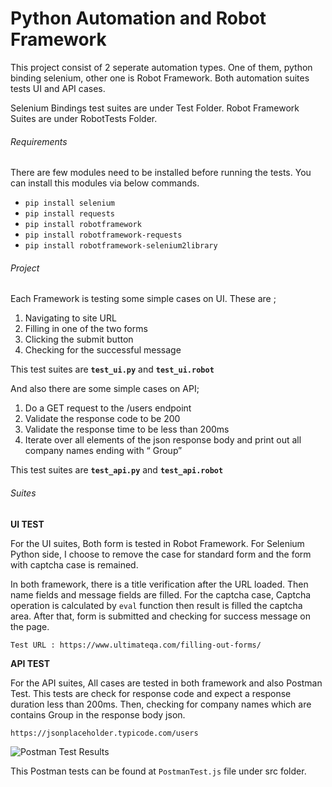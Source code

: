# Python Automation and Robot Framework

This project consist of 2 seperate automation types. One of them, python binding selenium,
other one is Robot Framework. Both automation suites tests UI and API cases.

Selenium Bindings test suites are under Test Folder. Robot Framework
Suites are under RobotTests Folder.

###### Requirements 

There are few modules need to be installed before running the tests.
You can install this modules via below commands.

* `pip install selenium`
* `pip install requests`
* `pip install robotframework`
* `pip install robotframework-requests`
* `pip install robotframework-selenium2library`


###### Project 

Each Framework is testing some simple cases on UI. These are ;

1. Navigating to site URL
2. Filling in one of the two forms
3. Clicking the submit button
4. Checking for the successful message

This test suites are **`test_ui.py`** and **`test_ui.robot`**

And also there are some simple cases on API;

1. Do a GET request to the /users endpoint
2. Validate the response code to be 200
3. Validate the response time to be less than 200ms
4. Iterate over all elements of the json response body
and print out all company names ending with “ Group”

This test suites are **`test_api.py`** and **`test_api.robot`**


###### Suites

**UI TEST**

For the UI suites, Both form is tested in Robot Framework. For Selenium Python side, I choose to
remove the case for standard form and the form with captcha case is remained. 

In both framework, there is a title verification after the URL loaded. Then name fields and 
message fields are filled. For the captcha case, Captcha operation is calculated by `eval`
function then result is filled the captcha area. After that, form is submitted and checking 
for success message on the page.

`Test URL : https://www.ultimateqa.com/filling-out-forms/`

**API TEST**

For the API suites, All cases are tested in both framework and also Postman Test.
This tests are check for response code and expect a response duration less than 200ms.
Then, checking for company names which are contains Group in the response body json.

`https://jsonplaceholder.typicode.com/users`

![Postman Test Results](http://prntscr.com/kxeale)

This Postman tests can be found at `PostmanTest.js` file under src folder.